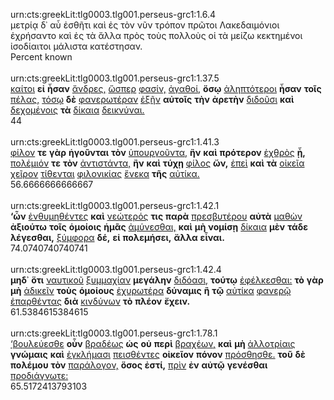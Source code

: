 urn:cts:greekLit:tlg0003.tlg001.perseus-grc1:1.6.4<br>
μετρίᾳ δ᾽ αὖ ἐσθῆτι καὶ ἐς τὸν νῦν τρόπον πρῶτοι Λακεδαιμόνιοι ἐχρήσαντο καὶ ἐς τὰ ἄλλα πρὸς τοὺς πολλοὺς οἱ τὰ μείζω κεκτημένοι ἰσοδίαιτοι μάλιστα κατέστησαν.<br>
Percent known<br><br>
urn:cts:greekLit:tlg0003.tlg001.perseus-grc1:1.37.5<br>
[καίτοι](http://www.perseus.tufts.edu/hopper/morph?l=καίτοι&la=greek#lexicon) **εἰ** **ἦσαν** [ἄνδρες,](http://www.perseus.tufts.edu/hopper/morph?l=ἄνδρες,&la=greek#lexicon) [ὥσπερ](http://www.perseus.tufts.edu/hopper/morph?l=ὥσπερ&la=greek#lexicon) [φασίν,](http://www.perseus.tufts.edu/hopper/morph?l=φασίν,&la=greek#lexicon) [ἀγαθοί,](http://www.perseus.tufts.edu/hopper/morph?l=ἀγαθοί,&la=greek#lexicon) **ὅσῳ** [ἀληπτότεροι](http://www.perseus.tufts.edu/hopper/morph?l=ἀληπτότεροι&la=greek#lexicon) **ἦσαν** **τοῖς** [πέλας,](http://www.perseus.tufts.edu/hopper/morph?l=πέλας,&la=greek#lexicon) [τόσῳ](http://www.perseus.tufts.edu/hopper/morph?l=τόσῳ&la=greek#lexicon) **δὲ** [φανερωτέραν](http://www.perseus.tufts.edu/hopper/morph?l=φανερωτέραν&la=greek#lexicon) [ἐξῆν](http://www.perseus.tufts.edu/hopper/morph?l=ἐξῆν&la=greek#lexicon) **αὐτοῖς** **τὴν** **ἀρετὴν** [διδοῦσι](http://www.perseus.tufts.edu/hopper/morph?l=διδοῦσι&la=greek#lexicon) **καὶ** [δεχομένοις](http://www.perseus.tufts.edu/hopper/morph?l=δεχομένοις&la=greek#lexicon) **τὰ** [δίκαια](http://www.perseus.tufts.edu/hopper/morph?l=δίκαια&la=greek#lexicon) [δεικνύναι.](http://www.perseus.tufts.edu/hopper/morph?l=δεικνύναι.&la=greek#lexicon)<br>
44<br><br>
urn:cts:greekLit:tlg0003.tlg001.perseus-grc1:1.41.3<br>
[φίλον](http://www.perseus.tufts.edu/hopper/morph?l=φίλον&la=greek#lexicon) **τε** **γὰρ** **ἡγοῦνται** **τὸν** [ὑπουργοῦντα,](http://www.perseus.tufts.edu/hopper/morph?l=ὑπουργοῦντα,&la=greek#lexicon) **ἢν** **καὶ** **πρότερον** [ἐχθρὸς](http://www.perseus.tufts.edu/hopper/morph?l=ἐχθρὸς&la=greek#lexicon) **ᾖ,** [πολέμιόν](http://www.perseus.tufts.edu/hopper/morph?l=πολέμιόν&la=greek#lexicon) **τε** **τὸν** [ἀντιστάντα,](http://www.perseus.tufts.edu/hopper/morph?l=ἀντιστάντα,&la=greek#lexicon) **ἢν** **καὶ** **τύχῃ** [φίλος](http://www.perseus.tufts.edu/hopper/morph?l=φίλος&la=greek#lexicon) **ὤν,** [ἐπεὶ](http://www.perseus.tufts.edu/hopper/morph?l=ἐπεὶ&la=greek#lexicon) **καὶ** **τὰ** [οἰκεῖα](http://www.perseus.tufts.edu/hopper/morph?l=οἰκεῖα&la=greek#lexicon) [χεῖρον](http://www.perseus.tufts.edu/hopper/morph?l=χεῖρον&la=greek#lexicon) [τίθενται](http://www.perseus.tufts.edu/hopper/morph?l=τίθενται&la=greek#lexicon) [φιλονικίας](http://www.perseus.tufts.edu/hopper/morph?l=φιλονικίας&la=greek#lexicon) [ἕνεκα](http://www.perseus.tufts.edu/hopper/morph?l=ἕνεκα&la=greek#lexicon) **τῆς** [αὐτίκα.](http://www.perseus.tufts.edu/hopper/morph?l=αὐτίκα.&la=greek#lexicon)<br>
56.6666666666667<br><br>
urn:cts:greekLit:tlg0003.tlg001.perseus-grc1:1.42.1<br>
**‘ὧν** [ἐνθυμηθέντες](http://www.perseus.tufts.edu/hopper/morph?l=ἐνθυμηθέντες&la=greek#lexicon) **καὶ** [νεώτερός](http://www.perseus.tufts.edu/hopper/morph?l=νεώτερός&la=greek#lexicon) **τις** **παρὰ** [πρεσβυτέρου](http://www.perseus.tufts.edu/hopper/morph?l=πρεσβυτέρου&la=greek#lexicon) **αὐτὰ** [μαθὼν](http://www.perseus.tufts.edu/hopper/morph?l=μαθὼν&la=greek#lexicon) **ἀξιούτω** **τοῖς** **ὁμοίοις** **ἡμᾶς** [ἀμύνεσθαι,](http://www.perseus.tufts.edu/hopper/morph?l=ἀμύνεσθαι,&la=greek#lexicon) **καὶ** **μὴ** **νομίσῃ** [δίκαια](http://www.perseus.tufts.edu/hopper/morph?l=δίκαια&la=greek#lexicon) **μὲν** **τάδε** **λέγεσθαι,** [ξύμφορα](http://www.perseus.tufts.edu/hopper/morph?l=ξύμφορα&la=greek#lexicon) **δέ,** **εἰ** **πολεμήσει,** **ἄλλα** **εἶναι.**<br>
74.0740740740741<br><br>
urn:cts:greekLit:tlg0003.tlg001.perseus-grc1:1.42.4<br>
**μηδ᾽** **ὅτι** [ναυτικοῦ](http://www.perseus.tufts.edu/hopper/morph?l=ναυτικοῦ&la=greek#lexicon) [ξυμμαχίαν](http://www.perseus.tufts.edu/hopper/morph?l=ξυμμαχίαν&la=greek#lexicon) **μεγάλην** [διδόασι,](http://www.perseus.tufts.edu/hopper/morph?l=διδόασι,&la=greek#lexicon) **τούτῳ** [ἐφέλκεσθαι:](http://www.perseus.tufts.edu/hopper/morph?l=ἐφέλκεσθαι:&la=greek#lexicon) **τὸ** **γὰρ** **μὴ** [ἀδικεῖν](http://www.perseus.tufts.edu/hopper/morph?l=ἀδικεῖν&la=greek#lexicon) **τοὺς** **ὁμοίους** [ἐχυρωτέρα](http://www.perseus.tufts.edu/hopper/morph?l=ἐχυρωτέρα&la=greek#lexicon) **δύναμις** **ἢ** **τῷ** [αὐτίκα](http://www.perseus.tufts.edu/hopper/morph?l=αὐτίκα&la=greek#lexicon) [φανερῷ](http://www.perseus.tufts.edu/hopper/morph?l=φανερῷ&la=greek#lexicon) [ἐπαρθέντας](http://www.perseus.tufts.edu/hopper/morph?l=ἐπαρθέντας&la=greek#lexicon) **διὰ** [κινδύνων](http://www.perseus.tufts.edu/hopper/morph?l=κινδύνων&la=greek#lexicon) **τὸ** **πλέον** **ἔχειν.**<br>
61.5384615384615<br><br>
urn:cts:greekLit:tlg0003.tlg001.perseus-grc1:1.78.1<br>
[‘βουλεύεσθε](http://www.perseus.tufts.edu/hopper/morph?l=‘βουλεύεσθε&la=greek#lexicon) **οὖν** [βραδέως](http://www.perseus.tufts.edu/hopper/morph?l=βραδέως&la=greek#lexicon) **ὡς** **οὐ** **περὶ** [βραχέων,](http://www.perseus.tufts.edu/hopper/morph?l=βραχέων,&la=greek#lexicon) **καὶ** **μὴ** [ἀλλοτρίαις](http://www.perseus.tufts.edu/hopper/morph?l=ἀλλοτρίαις&la=greek#lexicon) **γνώμαις** **καὶ** [ἐγκλήμασι](http://www.perseus.tufts.edu/hopper/morph?l=ἐγκλήμασι&la=greek#lexicon) [πεισθέντες](http://www.perseus.tufts.edu/hopper/morph?l=πεισθέντες&la=greek#lexicon) **οἰκεῖον** **πόνον** [πρόσθησθε.](http://www.perseus.tufts.edu/hopper/morph?l=πρόσθησθε.&la=greek#lexicon) **τοῦ** **δὲ** **πολέμου** **τὸν** [παράλογον,](http://www.perseus.tufts.edu/hopper/morph?l=παράλογον,&la=greek#lexicon) **ὅσος** **ἐστί,** [πρὶν](http://www.perseus.tufts.edu/hopper/morph?l=πρὶν&la=greek#lexicon) **ἐν** **αὐτῷ** **γενέσθαι** [προδιάγνωτε:](http://www.perseus.tufts.edu/hopper/morph?l=προδιάγνωτε:&la=greek#lexicon)<br>
65.5172413793103<br><br>
